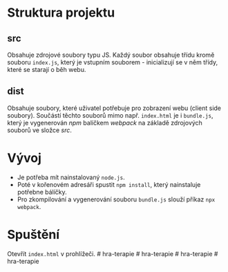 # Struktura projektu
## src
Obsahuje zdrojové soubory typu JS. Každý soubor obsahuje třídu kromě souboru `index.js`, který je vstupním souborem - inicializují se v něm třídy, které se starají o běh webu.

## dist
Obsahuje soubory, které uživatel potřebuje pro zobrazení webu (client side soubory). Součástí těchto souborů mimo např. `index.html` je i `bundle.js`, který je vygenerován _npm_ balíčkem _webpack_ na základě zdrojových souborů ve složce _src_. 

# Vývoj
- Je potřeba mít nainstalovaný `node.js`. 
- Poté v kořenovém adresáři spustit `npm install`, který nainstaluje potřebne bálíčky. 
- Pro zkompilování a vygenerování souboru `bundle.js` slouží příkaz `npx webpack`.

# Spuštění
Otevřít `index.html` v prohlížeči.
#   h r a - t e r a p i e  
 #   h r a - t e r a p i e  
 #   h r a - t e r a p i e  
 #   h r a - t e r a p i e  
 